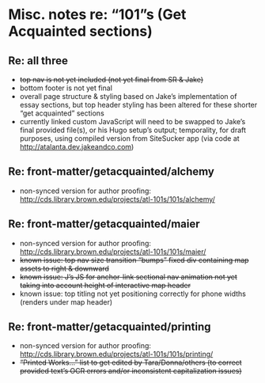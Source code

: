 Misc. notes re: “101”s (Get Acquainted sections)
======

## Re: all three
* ~~top nav is not yet included (not yet final from SR & Jake)~~
* bottom footer is not yet final
* overall page structure & styling based on Jake’s implementation of essay sections, but top header styling has been altered for these shorter “get acquainted” sections
* currently linked custom JavaScript will need to be swapped to Jake’s final provided file(s), or his Hugo setup’s output; temporality, for draft purposes, using compiled version from SiteSucker app (via code at http://atalanta.dev.jakeandco.com)

## Re: front-matter/getacquainted/alchemy
* non-synced version for author proofing:\
http://cds.library.brown.edu/projects/atl-101s/101s/alchemy/

## Re: front-matter/getacquainted/maier
* non-synced version for author proofing:\
http://cds.library.brown.edu/projects/atl-101s/101s/maier/
* ~~known issue: top nav size transition “bumps” fixed div containing map assets to right & downward~~
* ~~known issue: J’s JS for anchor-link sectional nav animation not yet taking into account height of interactive map header~~
* known issue: top titling not yet positioning correctly for phone widths (renders under map header)

## Re: front-matter/getacquainted/printing
* non-synced version for author proofing:\
http://cds.library.brown.edu/projects/atl-101s/101s/printing/
* ~~“Printed Works…” list to get edited by Tara/Donna/others (to correct provided text’s OCR errors and/or inconsistent capitalization issues)~~